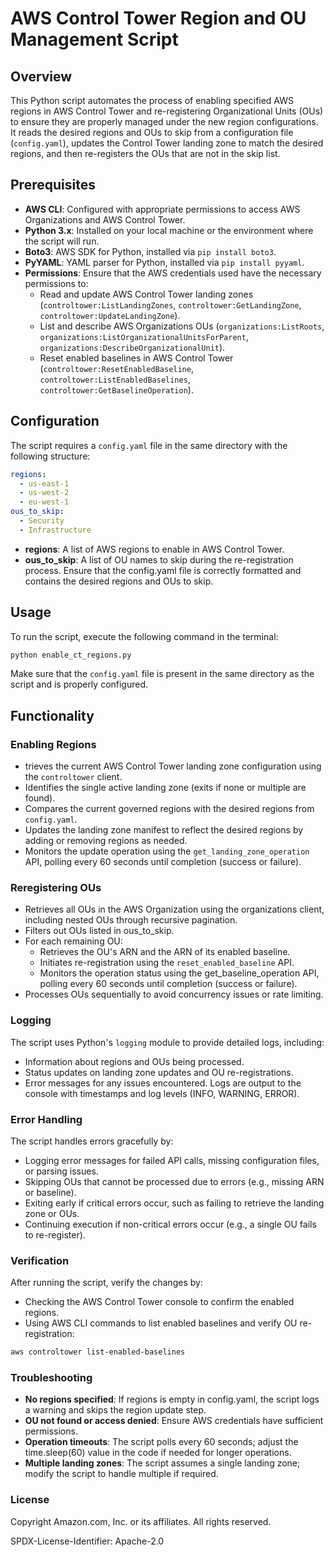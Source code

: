 # AWS Control Tower Region and OU Management Script

## Overview

This Python script automates the process of enabling specified AWS regions in AWS Control Tower and re-registering Organizational Units (OUs) to ensure they are properly managed under the new region configurations. It reads the desired regions and OUs to skip from a configuration file (`config.yaml`), updates the Control Tower landing zone to match the desired regions, and then re-registers the OUs that are not in the skip list.

## Prerequisites

- **AWS CLI**: Configured with appropriate permissions to access AWS Organizations and AWS Control Tower.
- **Python 3.x**: Installed on your local machine or the environment where the script will run.
- **Boto3**: AWS SDK for Python, installed via `pip install boto3`.
- **PyYAML**: YAML parser for Python, installed via `pip install pyyaml`.
- **Permissions**: Ensure that the AWS credentials used have the necessary permissions to:
  - Read and update AWS Control Tower landing zones (`controltower:ListLandingZones`, `controltower:GetLandingZone`, `controltower:UpdateLandingZone`).
  - List and describe AWS Organizations OUs (`organizations:ListRoots`, `organizations:ListOrganizationalUnitsForParent`, `organizations:DescribeOrganizationalUnit`).
  - Reset enabled baselines in AWS Control Tower (`controltower:ResetEnabledBaseline`, `controltower:ListEnabledBaselines`, `controltower:GetBaselineOperation`).

## Configuration

The script requires a `config.yaml` file in the same directory with the following structure:

```yaml
regions:
  - us-east-1
  - us-west-2
  - eu-west-1
ous_to_skip:
  - Security
  - Infrastructure
```

- **regions**: A list of AWS regions to enable in AWS Control Tower.
- **ous_to_skip**: A list of OU names to skip during the re-registration process.
Ensure that the config.yaml file is correctly formatted and contains the desired regions and OUs to skip.

## Usage
To run the script, execute the following command in the terminal:

```bash
python enable_ct_regions.py
```

Make sure that the `config.yaml` file is present in the same directory as the script and is properly configured.

## Functionality

### Enabling Regions
- trieves the current AWS Control Tower landing zone configuration using the `controltower` client.
- Identifies the single active landing zone (exits if none or multiple are found).
- Compares the current governed regions with the desired regions from `config.yaml`.
- Updates the landing zone manifest to reflect the desired regions by adding or removing regions as needed.
- Monitors the update operation using the `get_landing_zone_operation` API, polling every 60 seconds until completion (success or failure).

### Reregistering OUs
- Retrieves all OUs in the AWS Organization using the organizations client, including nested OUs through recursive pagination.
- Filters out OUs listed in ous_to_skip.
- For each remaining OU:
  - Retrieves the OU's ARN and the ARN of its enabled baseline.
  - Initiates re-registration using the `reset_enabled_baseline` API.
  - Monitors the operation status using the get_baseline_operation API, polling every 60 seconds until completion (success or failure).
- Processes OUs sequentially to avoid concurrency issues or rate limiting.

### Logging
The script uses Python's `logging` module to provide detailed logs, including:

- Information about regions and OUs being processed.
- Status updates on landing zone updates and OU re-registrations.
- Error messages for any issues encountered.
Logs are output to the console with timestamps and log levels (INFO, WARNING, ERROR).

### Error Handling
The script handles errors gracefully by:
- Logging error messages for failed API calls, missing configuration files, or parsing issues.
- Skipping OUs that cannot be processed due to errors (e.g., missing ARN or baseline).
- Exiting early if critical errors occur, such as failing to retrieve the landing zone or OUs.
- Continuing execution if non-critical errors occur (e.g., a single OU fails to re-register).

### Verification
After running the script, verify the changes by:

- Checking the AWS Control Tower console to confirm the enabled regions.
- Using AWS CLI commands to list enabled baselines and verify OU re-registration:

```bash
aws controltower list-enabled-baselines
```

### Troubleshooting
- **No regions specified**: If regions is empty in config.yaml, the script logs a warning and skips the region update step.
- **OU not found or access denied**: Ensure AWS credentials have sufficient permissions.
- **Operation timeouts**: The script polls every 60 seconds; adjust the time.sleep(60) value in the code if needed for longer operations.
- **Multiple landing zones**: The script assumes a single landing zone; modify the script to handle multiple if required.

### License
Copyright Amazon.com, Inc. or its affiliates. All rights reserved.

SPDX-License-Identifier: Apache-2.0
